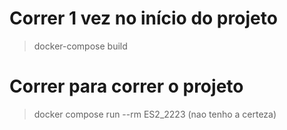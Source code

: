 # Correr 1 vez no início do projeto
> docker-compose build

# Correr para correr o projeto
> docker compose run --rm ES2_2223 (nao tenho a certeza)